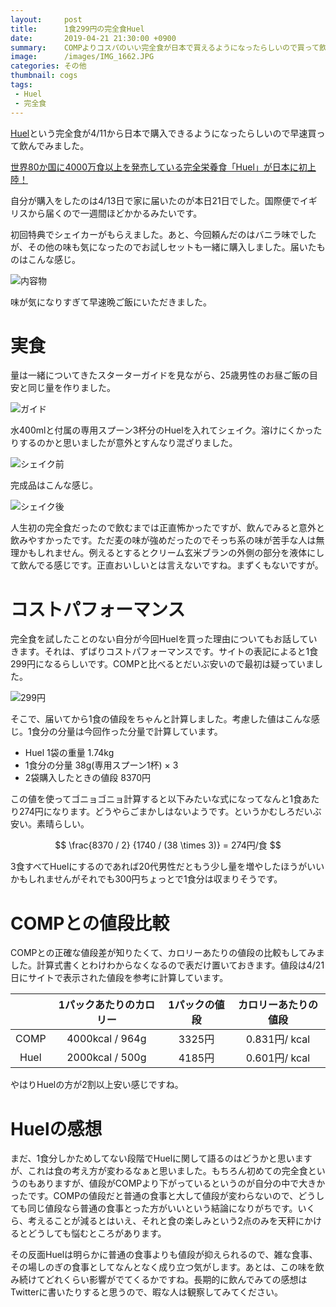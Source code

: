 ```yaml
---
layout:     post
title:      1食299円の完全食Huel
date:       2019-04-21 21:30:00 +0900
summary:    COMPよりコスパのいい完全食が日本で買えるようになったらしいので買って飲んでみました。
image:      /images/IMG_1662.JPG
categories: その他
thumbnail: cogs
tags:
 - Huel
 - 完全食
---
```


<!-- Font Awesome thumbnail (https://fontawesome.com/icons?d=gallery) is used in thumbnail tag. -->
<!-- Sample posts: http://carte-noire.jacobtomlinson.co.uk/ -->
<!-- Sample Markdown: https://github.com/jacobtomlinson/carte-noire/tree/gh-pages/_posts -->

[Huel](https://jp.huel.com/)という完全食が4/11から日本で購入できるようになったらしいので早速買って飲んでみました。

[世界80か国に4000万食以上を発売している完全栄養食「Huel」が日本に初上陸！](https://prtimes.jp/main/html/rd/p/000000002.000042491.html)

自分が購入をしたのは4/13日で家に届いたのが本日21日でした。国際便でイギリスから届くので一週間ほどかかるみたいです。

初回特典でシェイカーがもらえました。あと、今回頼んだのはバニラ味でしたが、その他の味も気になったのでお試しセットも一緒に購入しました。届いたものはこんな感じ。

![内容物]({{site.baseurl}}/images/IMG_1662.JPG)

味が気になりすぎて早速晩ご飯にいただきました。

# 実食

量は一緒についてきたスターターガイドを見ながら、25歳男性のお昼ご飯の目安と同じ量を作りました。


![ガイド]({{site.baseurl}}/images/IMG_1677.jpg)

水400mlと付属の専用スプーン3杯分のHuelを入れてシェイク。溶けにくかったりするのかと思いましたが意外とすんなり混ざりました。


![シェイク前]({{site.baseurl}}/images/IMG_1674.jpg)

完成品はこんな感じ。

![シェイク後]({{site.baseurl}}/images/IMG_1675.jpg)

人生初の完全食だったので飲むまでは正直怖かったですが、飲んでみると意外と飲みやすかったです。ただ麦の味が強めだったのでそっち系の味が苦手な人は無理かもしれません。例えるとするとクリーム玄米ブランの外側の部分を液体にして飲んでる感じです。正直おいしいとは言えないですね。まずくもないですが。

# コストパフォーマンス

完全食を試したことのない自分が今回Huelを買った理由についてもお話していきます。それは、ずばりコストパフォーマンスです。サイトの表記によると1食299円になるらしいです。COMPと比べるとだいぶ安いので最初は疑っていました。


![299円]({{site.baseurl}}/images/Screenshot%20from%202019-04-21%2021-08-30.png)

そこで、届いてから1食の値段をちゃんと計算しました。考慮した値はこんな感じ。1食分の分量は今回作った分量で計算しています。

- Huel 1袋の重量 1.74kg
- 1食分の分量 38g(専用スプーン1杯) × 3
- 2袋購入したときの値段 8370円

この値を使ってゴニョゴニョ計算すると以下みたいな式になってなんと1食あたり274円になります。どうやらごまかしはないようです。というかむしろだいぶ安い。素晴らしい。

$$ \frac{8370 / 2} {1740 / (38 \times 3)} = 274円/食 $$

3食すべてHuelにするのであれば20代男性だともう少し量を増やしたほうがいいかもしれませんがそれでも300円ちょっとで1食分は収まりそうです。

# COMPとの値段比較

COMPとの正確な値段差が知りたくて、カロリーあたりの値段の比較もしてみました。計算式書くとわけわからなくなるので表だけ置いておきます。値段は4/21日にサイトで表示された値段を参考に計算しています。

|  | 1パックあたりのカロリー | 1パックの値段 | カロリーあたりの値段 |
|:-----------:|:-----------:|:-----------:|:-----------:|
| COMP | 4000kcal / 964g | 3325円 | 0.831円/ kcal |
| Huel | 2000kcal / 500g | 4185円 | 0.601円/ kcal|


やはりHuelの方が2割以上安い感じですね。

# Huelの感想

まだ、1食分しかためしてない段階でHuelに関して語るのはどうかと思いますが、これは食の考え方が変わるなぁと思いました。もちろん初めての完全食というのもありますが、値段がCOMPより下がっているというのが自分の中で大きかったです。COMPの値段だと普通の食事と大して値段が変わらないので、どうしても同じ値段なら普通の食事とった方がいいという結論になりがちです。いくら、考えることが減るとはいえ、それと食の楽しみという2点のみを天秤にかけるとどうしても悩むところがあります。

その反面Huelは明らかに普通の食事よりも値段が抑えられるので、雑な食事、その場しのぎの食事としてなんとなく成り立つ気がします。あとは、この味を飲み続けてどれくらい影響がでてくるかですね。長期的に飲んでみての感想はTwitterに書いたりすると思うので、暇な人は観察してみてください。
